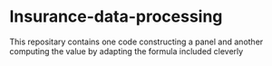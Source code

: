 # Insurance-data-processing
This repositary contains one code constructing a panel and another computing the value by adapting the formula included cleverly
